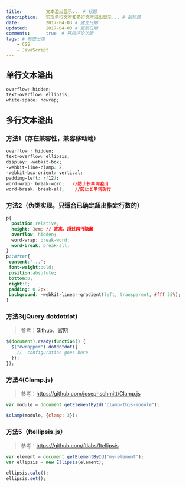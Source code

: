 ```yaml
---
title:         文本溢出显示... # 标题
description:   实现单行文本和多行文本溢出显示... # 副标题
date:          2017-04-03 # 建立日期
updated:       2017-04-03 # 更新日期
comments:      true  # 开启评论功能
tags: # 标签分类
    - CSS
    - JavaScript
---
```



## 单行文本溢出
```css
overflow: hidden;
text-overflow: ellipsis;
white-space: nowrap;
```

## 多行文本溢出
### 方法1（存在兼容性，兼容移动端）
```css
overflow : hidden;
text-overflow: ellipsis;
display: -webkit-box;
-webkit-line-clamp: 2;
-webkit-box-orient: vertical;
padding-left: r(12);
word-wrap: break-word;   //防止长单词溢出
word-break: break-all;    //防止长单词折行
```

### 方法2（伪类实现，只适合已确定超出指定行数的）
```css
p{
  position:relative;
  height: 3em; // 定高，超过两行隐藏
  overflow: hidden;
  word-wrap: break-word;
  word-break: break-all;
}
p::after{
 content:"...";
 font-weight:bold;
 position:absolute;
 bottom:0;
 right:0;
 padding: 0 2px;
 background: -webkit-linear-gradient(left, transparent, #fff 55%);
}
```


### 方法3(jQuery.dotdotdot)
>参考：[Github](https://github.com/FrDH/jQuery.dotdotdot)、[官网](http://dotdotdot.frebsite.nl/)
```js
$(document).ready(function() {
  $("#wrapper").dotdotdot({
    //  configuration goes here
  });
});
```

### 方法4(Clamp.js)
>参考：https://github.com/josephschmitt/Clamp.js
```js
var module = document.getElementById("clamp-this-module");

$clamp(module, {clamp: 3});
```

### 方法5（ftellipsis.js）
>参考：https://github.com/ftlabs/ftellipsis
```js
var element = document.getElementById('my-element');
var ellipsis = new Ellipsis(element);

ellipsis.calc();
ellipsis.set();

```